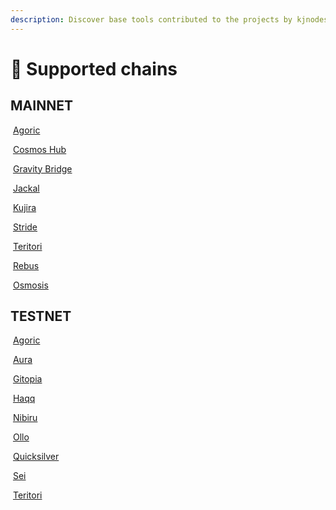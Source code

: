 ```yaml
---
description: Discover base tools contributed to the projects by kjnodes team.
---
```


# 🖤 Supported chains

## MAINNET

<img src="https://raw.githubusercontent.com/kj89/testnet_manuals/main/pingpub/logos/agoric.png" alt="" data-size="line"> [Agoric](mainnet/agoric/)

<img src="https://raw.githubusercontent.com/kj89/testnet_manuals/main/pingpub/logos/cosmoshub.png" alt="" data-size="line"> [Cosmos Hub](mainnet/cosmoshub/)

<img src="https://raw.githubusercontent.com/kj89/testnet_manuals/main/pingpub/logos/gravitybridge.png" alt="" data-size="line"> [Gravity Bridge](mainnet/gravitybridge/)

<img src="https://raw.githubusercontent.com/kj89/testnet_manuals/main/pingpub/logos/jackal.png" alt="" data-size="line"> [Jackal](mainnet/jackal/)

<img src="https://raw.githubusercontent.com/kj89/testnet_manuals/main/pingpub/logos/kujira.png" alt="" data-size="line"> [Kujira](mainnet/kujira/)

<img src="https://raw.githubusercontent.com/kj89/testnet_manuals/main/pingpub/logos/stride.png" alt="" data-size="line"> [Stride](mainnet/stride/)

<img src="https://raw.githubusercontent.com/kj89/testnet_manuals/main/pingpub/logos/teritori.png" alt="" data-size="line"> [Teritori](mainnet/teritori/)

<img src="https://raw.githubusercontent.com/kj89/testnet_manuals/main/pingpub/logos/rebus.png" alt="" data-size="line"> [Rebus](mainnet/rebus/)

<img src="https://raw.githubusercontent.com/kj89/testnet_manuals/main/pingpub/logos/osmosis.png" alt="" data-size="line"> [Osmosis](mainnet/osmosis/)


## TESTNET

<img src="https://raw.githubusercontent.com/kj89/testnet_manuals/main/pingpub/logos/agoric.png" alt="" data-size="line"> [Agoric](testnet/agoric/)

<img src="https://raw.githubusercontent.com/kj89/testnet_manuals/main/pingpub/logos/aura.png" alt="" data-size="line"> [Aura](testnet/aura/)

<img src="https://raw.githubusercontent.com/kj89/testnet_manuals/main/pingpub/logos/gitopia.png" alt="" data-size="line"> [Gitopia](testnet/gitopia/)

<img src="https://raw.githubusercontent.com/kj89/testnet_manuals/main/pingpub/logos/haqq.png" alt="" data-size="line"> [Haqq](testnet/haqq/)

<img src="https://raw.githubusercontent.com/kj89/testnet_manuals/main/pingpub/logos/nibiru.png" alt="" data-size="line"> [Nibiru](testnet/nibiru/)

<img src="https://raw.githubusercontent.com/kj89/testnet_manuals/main/pingpub/logos/ollo.png" alt="" data-size="line"> [Ollo](testnet/ollo/)

<img src="https://raw.githubusercontent.com/kj89/testnet_manuals/main/pingpub/logos/quicksilver.png" alt="" data-size="line"> [Quicksilver](testnet/quicksilver/)

<img src="https://raw.githubusercontent.com/kj89/testnet_manuals/main/pingpub/logos/sei.png" alt="" data-size="line"> [Sei](testnet/sei/)

<img src="https://raw.githubusercontent.com/kj89/testnet_manuals/main/pingpub/logos/teritori.png" alt="" data-size="line"> [Teritori](testnet/teritori/)


